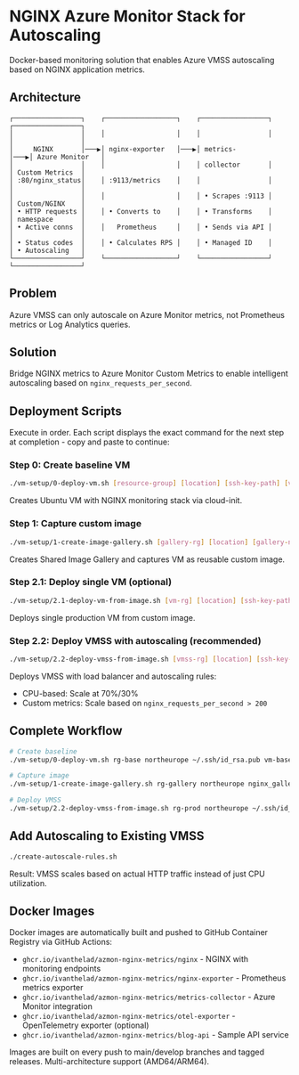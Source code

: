 # NGINX Azure Monitor Stack for Autoscaling

Docker-based monitoring solution that enables Azure VMSS autoscaling based on NGINX application metrics.

## Architecture

```
┌─────────────────┐    ┌──────────────────┐    ┌─────────────────┐    ┌─────────────────┐
│                 │    │                  │    │                 │    │                 │
│     NGINX       │───▶│ nginx-exporter   │───▶│ metrics-        │───▶│ Azure Monitor   │
│                 │    │                  │    │ collector       │    │ Custom Metrics  │
│ :80/nginx_status│    │ :9113/metrics    │    │                 │    │                 │
│                 │    │                  │    │ • Scrapes :9113 │    │ Custom/NGINX    │
│ • HTTP requests │    │ • Converts to    │    │ • Transforms    │    │ namespace       │
│ • Active conns  │    │   Prometheus     │    │ • Sends via API │    │                 │
│ • Status codes  │    │ • Calculates RPS │    │ • Managed ID    │    │ • Autoscaling   │
└─────────────────┘    └──────────────────┘    └─────────────────┘    └─────────────────┘
```

## Problem

Azure VMSS can only autoscale on Azure Monitor metrics, not Prometheus metrics or Log Analytics queries.

## Solution

Bridge NGINX metrics to Azure Monitor Custom Metrics to enable intelligent autoscaling based on `nginx_requests_per_second`.

## Deployment Scripts

Execute in order. Each script displays the exact command for the next step at completion - copy and paste to continue:

### Step 0: Create baseline VM
```bash
./vm-setup/0-deploy-vm.sh [resource-group] [location] [ssh-key-path] [vm-name]
```
Creates Ubuntu VM with NGINX monitoring stack via cloud-init.

### Step 1: Capture custom image
```bash
./vm-setup/1-create-image-gallery.sh [gallery-rg] [location] [gallery-name] [source-vm-rg] [source-vm-name]
```
Creates Shared Image Gallery and captures VM as reusable custom image.

### Step 2.1: Deploy single VM (optional)
```bash
./vm-setup/2.1-deploy-vm-from-image.sh [vm-rg] [location] [ssh-key-path] [vm-name] [image-gallery-rg] [gallery-name]
```
Deploys single production VM from custom image.

### Step 2.2: Deploy VMSS with autoscaling (recommended)
```bash
./vm-setup/2.2-deploy-vmss-from-image.sh [vmss-rg] [location] [ssh-key-path] [vmss-name] [instance-count] [image-gallery-rg] [gallery-name]
```
Deploys VMSS with load balancer and autoscaling rules:
- CPU-based: Scale at 70%/30%
- Custom metrics: Scale based on `nginx_requests_per_second > 200`

## Complete Workflow

```bash
# Create baseline
./vm-setup/0-deploy-vm.sh rg-base northeurope ~/.ssh/id_rsa.pub vm-base

# Capture image
./vm-setup/1-create-image-gallery.sh rg-gallery northeurope nginx_gallery rg-base vm-base

# Deploy VMSS
./vm-setup/2.2-deploy-vmss-from-image.sh rg-prod northeurope ~/.ssh/id_rsa.pub vmss-prod 2 rg-gallery nginx_gallery
```

## Add Autoscaling to Existing VMSS

```bash
./create-autoscale-rules.sh
```

Result: VMSS scales based on actual HTTP traffic instead of just CPU utilization.

## Docker Images

Docker images are automatically built and pushed to GitHub Container Registry via GitHub Actions:

- `ghcr.io/ivanthelad/azmon-nginx-metrics/nginx` - NGINX with monitoring endpoints
- `ghcr.io/ivanthelad/azmon-nginx-metrics/nginx-exporter` - Prometheus metrics exporter
- `ghcr.io/ivanthelad/azmon-nginx-metrics/metrics-collector` - Azure Monitor integration
- `ghcr.io/ivanthelad/azmon-nginx-metrics/otel-exporter` - OpenTelemetry exporter (optional)
- `ghcr.io/ivanthelad/azmon-nginx-metrics/blog-api` - Sample API service

Images are built on every push to main/develop branches and tagged releases. Multi-architecture support (AMD64/ARM64).